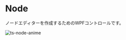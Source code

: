 # Node
ノードエディターを作成するためのWPFコントロールです。

![ts-node-anime](https://user-images.githubusercontent.com/11988607/56496933-6e9e0580-6536-11e9-8a80-967e5dcdc8a6.gif)
